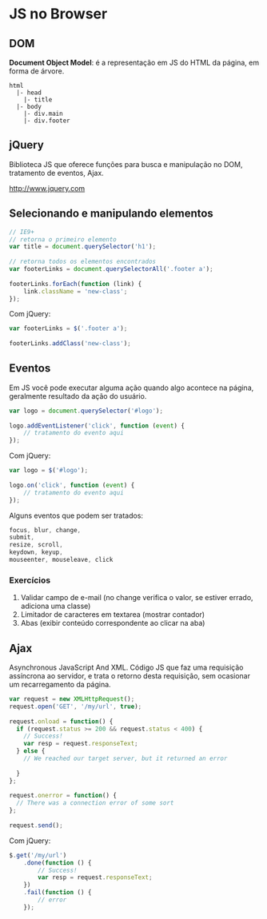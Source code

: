 # JS no Browser

## DOM

**Document Object Model**: é a representação em JS do HTML da página, em forma de árvore.

```
html
  |- head
    |- title
  |- body
    |- div.main
    |- div.footer
```

## jQuery

Biblioteca JS que oferece funções para busca e manipulação no DOM, tratamento de eventos, Ajax.

<http://www.jquery.com>

## Selecionando e manipulando elementos

```javascript
// IE9+
// retorna o primeiro elemento
var title = document.querySelector('h1');
  
// retorna todos os elementos encontrados
var footerLinks = document.querySelectorAll('.footer a');
  
footerLinks.forEach(function (link) {
    link.className = 'new-class';
});
```

Com jQuery:

```javascript
var footerLinks = $('.footer a');
  
footerLinks.addClass('new-class');
```

## Eventos

Em JS você pode executar alguma ação quando algo acontece na página, geralmente resultado da ação do usuário.

```javascript
var logo = document.querySelector('#logo');
  
logo.addEventListener('click', function (event) {
    // tratamento do evento aqui
});
```

Com jQuery:

```javascript
var logo = $('#logo');
  
logo.on('click', function (event) {
    // tratamento do evento aqui
});
```

Alguns eventos que podem ser tratados:

```javascript
focus, blur, change, 
submit, 
resize, scroll, 
keydown, keyup, 
mouseenter, mouseleave, click
```

### Exercícios

1. Validar campo de e-mail (no change verifica o valor, se estiver errado, adiciona uma classe)
2. Limitador de caracteres em textarea (mostrar contador)
3. Abas (exibir conteúdo correspondente ao clicar na aba)


## Ajax

Asynchronous JavaScript And XML. Código JS que faz uma requisição assíncrona ao servidor, 
e trata o retorno desta requisição, sem ocasionar um recarregamento da página.

```javascript
var request = new XMLHttpRequest();
request.open('GET', '/my/url', true);
  
request.onload = function() {
  if (request.status >= 200 && request.status < 400) {
    // Success!
    var resp = request.responseText;
  } else {
    // We reached our target server, but it returned an error
  
  }
};
  
request.onerror = function() {
  // There was a connection error of some sort
};
  
request.send();
```

Com jQuery:

```javascript
$.get('/my/url')
    .done(function () {
        // Success!
        var resp = request.responseText;
    })
    .fail(function () {
        // error
    });
```
